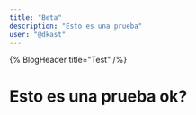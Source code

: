 ```yaml
---
title: "Beta"
description: "Esto es una prueba"
user: "@dkast"
---
```


{% BlogHeader title="Test" /%}

# Esto es una prueba ok?
